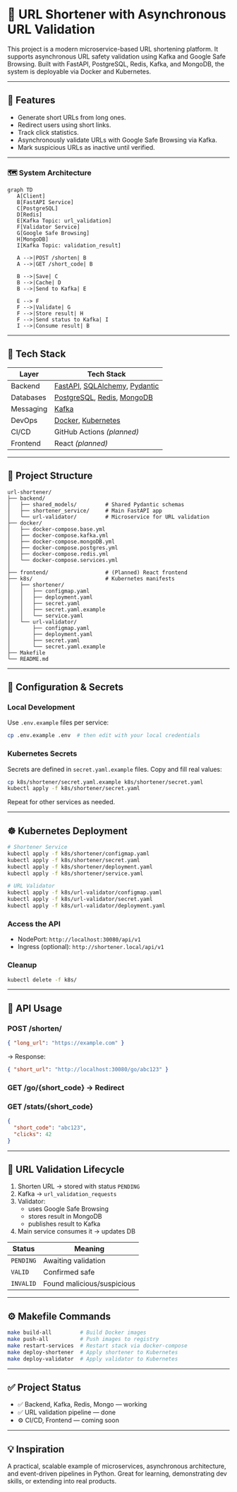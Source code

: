 # 🔗 URL Shortener with Asynchronous URL Validation

This project is a modern microservice-based URL shortening platform. It supports asynchronous URL safety validation using Kafka and Google Safe Browsing. Built with FastAPI, PostgreSQL, Redis, Kafka, and MongoDB, the system is deployable via Docker and Kubernetes.

---

## 🚀 Features

- Generate short URLs from long ones.
- Redirect users using short links.
- Track click statistics.
- Asynchronously validate URLs with Google Safe Browsing via Kafka.
- Mark suspicious URLs as inactive until verified.

---

### 🗺️ System Architecture

```mermaid
graph TD
   A[Client]
   B[FastAPI Service]
   C[PostgreSQL]
   D[Redis]
   E[Kafka Topic: url_validation]
   F[Validator Service]
   G[Google Safe Browsing]
   H[MongoDB]
   I[Kafka Topic: validation_result]

   A -->|POST /shorten| B
   A -->|GET /short_code| B

   B -->|Save| C
   B -->|Cache| D
   B -->|Send to Kafka| E

   E --> F
   F -->|Validate| G
   F -->|Store result| H
   F -->|Send status to Kafka| I
   I -->|Consume result| B
```

---

## 🧰 Tech Stack

| Layer         | Tech Stack                                                                 |
|--------------|-----------------------------------------------------------------------------|
| Backend       | [FastAPI](https://fastapi.tiangolo.com/), [SQLAlchemy](https://sqlalchemy.org/), [Pydantic](https://docs.pydantic.dev/) |
| Databases     | [PostgreSQL](https://www.postgresql.org/), [Redis](https://redis.io/), [MongoDB](https://www.mongodb.com/) |
| Messaging     | [Kafka](https://kafka.apache.org/)                                          |
| DevOps        | [Docker](https://www.docker.com/), [Kubernetes](https://kubernetes.io/)     |
| CI/CD         | GitHub Actions *(planned)*                                                  |
| Frontend      | React *(planned)*                                                           |

---

## 🧂 Project Structure

```
url-shortener/
├── backend/
│   ├── shared_models/         # Shared Pydantic schemas
│   ├── shortener_service/     # Main FastAPI app
│   └── url-validator/         # Microservice for URL validation
├── docker/
│   ├── docker-compose.base.yml
│   ├── docker-compose.kafka.yml
│   ├── docker-compose.mongoDB.yml
│   ├── docker-compose.postgres.yml
│   ├── docker-compose.redis.yml
│   └── docker-compose.services.yml
│
├── frontend/                  # (Planned) React frontend
├── k8s/                       # Kubernetes manifests
│   ├── shortener/
│   │   ├── configmap.yaml
│   │   ├── deployment.yaml
│   │   ├── secret.yaml
│   │   ├── secret.yaml.example
│   │   └── service.yaml
│   └── url-validator/
│       ├── configmap.yaml
│       ├── deployment.yaml
│       ├── secret.yaml
│       └── secret.yaml.example
├── Makefile
└── README.md
```

---

## 🔐 Configuration & Secrets

### Local Development

Use `.env.example` files per service:

```bash
cp .env.example .env  # then edit with your local credentials
```

### Kubernetes Secrets

Secrets are defined in `secret.yaml.example` files. Copy and fill real values:

```bash
cp k8s/shortener/secret.yaml.example k8s/shortener/secret.yaml
kubectl apply -f k8s/shortener/secret.yaml
```

Repeat for other services as needed.

---

## ☸️ Kubernetes Deployment

```bash
# Shortener Service
kubectl apply -f k8s/shortener/configmap.yaml
kubectl apply -f k8s/shortener/secret.yaml
kubectl apply -f k8s/shortener/deployment.yaml
kubectl apply -f k8s/shortener/service.yaml

# URL Validator
kubectl apply -f k8s/url-validator/configmap.yaml
kubectl apply -f k8s/url-validator/secret.yaml
kubectl apply -f k8s/url-validator/deployment.yaml
```

### Access the API

- NodePort: `http://localhost:30080/api/v1`
- Ingress (optional): `http://shortener.local/api/v1`

### Cleanup

```bash
kubectl delete -f k8s/
```

---

## 🧪 API Usage

### POST /shorten/

```json
{ "long_url": "https://example.com" }
```

→ Response:

```json
{ "short_url": "http://localhost:30080/go/abc123" }
```

### GET /go/{short_code} → Redirect

### GET /stats/{short_code}

```json
{
  "short_code": "abc123",
  "clicks": 42
}
```

---

## 🔁 URL Validation Lifecycle

1. Shorten URL → stored with status `PENDING`
2. Kafka → `url_validation_requests`
3. Validator:
   - uses Google Safe Browsing
   - stores result in MongoDB
   - publishes result to Kafka
4. Main service consumes it → updates DB

| Status     | Meaning                        |
|------------|--------------------------------|
| `PENDING`  | Awaiting validation            |
| `VALID`    | Confirmed safe                 |
| `INVALID`  | Found malicious/suspicious     |

---

## ⚙️ Makefile Commands

```bash
make build-all         # Build Docker images
make push-all          # Push images to registry
make restart-services  # Restart stack via docker-compose
make deploy-shortener  # Apply shortener to Kubernetes
make deploy-validator  # Apply validator to Kubernetes
```

---

## ✅ Project Status

- ✅ Backend, Kafka, Redis, Mongo — working
- ✅ URL validation pipeline — done
- ⚙️ CI/CD, Frontend — coming soon

---

## 💡 Inspiration

A practical, scalable example of microservices, asynchronous architecture, and event-driven pipelines in Python. Great for learning, demonstrating dev skills, or extending into real products.